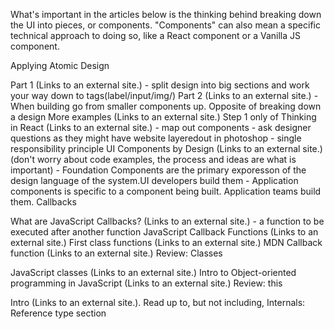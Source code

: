 What's important in the articles below is the thinking behind breaking down the UI into pieces, or components.  "Components" can also mean a specific technical approach to doing so, like a React component or a Vanilla JS component.

Applying Atomic Design
    
Part 1 (Links to an external site.)
    - split design into big sections and work your way down to tags(label/input/img/)
Part 2 (Links to an external site.)
    - When building go from smaller components up. Opposite of breaking down a design
More examples (Links to an external site.)
Step 1 only of Thinking in React (Links to an external site.)
    - map out components
    - ask designer questions as they might have website layeredout in photoshop
    - single responsibility principle
UI Components by Design (Links to an external site.) (don't worry about code examples, the process and ideas are what is important)
    - Foundation Components are the primary exporesson of the design language of the system.UI developers build them
    - Application components is specific to a component being built. Application teams build them.
Callbacks

What are JavaScript Callbacks? (Links to an external site.)
    - a function to be executed after another function
JavaScript Callback Functions (Links to an external site.)
First class functions (Links to an external site.)
MDN Callback function (Links to an external site.)
Review: Classes

JavaScript classes (Links to an external site.)
Intro to Object-oriented programming in JavaScript (Links to an external site.)
Review: this

Intro (Links to an external site.). Read up to, but not including, Internals: Reference type section